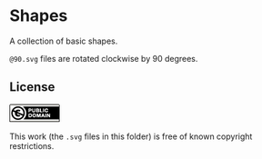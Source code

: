 # Shapes

A collection of basic shapes.

`@90.svg` files are rotated clockwise by 90 degrees.

## License

[![Public Domain Mark](../README/license_public-domain.png)](http://creativecommons.org/publicdomain/mark/1.0/)

This work (the `.svg` files in this folder) is free of known copyright restrictions.
